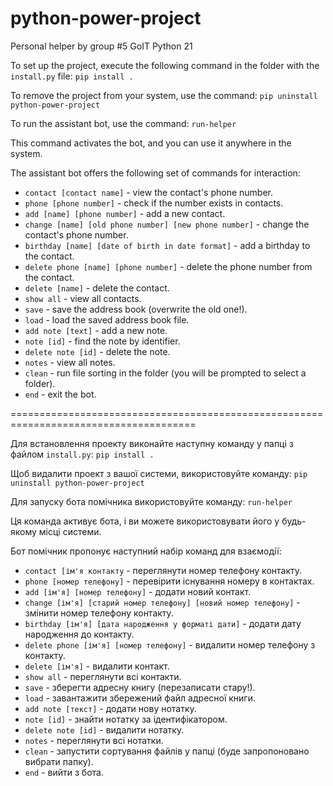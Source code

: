 # python-power-project
Personal helper by group #5 GoIT Python 21

To set up the project, execute the following command in the folder with the `install.py` file:
`pip install .`


To remove the project from your system, use the command:
`pip uninstall python-power-project`


To run the assistant bot, use the command:
`run-helper`

This command activates the bot, and you can use it anywhere in the system.

The assistant bot offers the following set of commands for interaction:

- `contact [contact name]` - view the contact's phone number.
- `phone [phone number]` - check if the number exists in contacts.
- `add [name] [phone number]` - add a new contact.
- `change [name] [old phone number] [new phone number]` - change the contact's phone number.
- `birthday [name] [date of birth in date format]` - add a birthday to the contact.
- `delete phone [name] [phone number]` - delete the phone number from the contact.
- `delete [name]` - delete the contact.
- `show all` - view all contacts.
- `save` - save the address book (overwrite the old one!).
- `load` - load the saved address book file.
- `add note [text]` - add a new note.
- `note [id]` - find the note by identifier.
- `delete note [id]` - delete the note.
- `notes` - view all notes.
- `clean` - run file sorting in the folder (you will be prompted to select a folder).
- `end` - exit the bot.

======================================================================================

Для встановлення проекту виконайте наступну команду у папці з файлом `install.py`:
`pip install .`

Щоб видалити проект з вашої системи, використовуйте команду:
`pip uninstall python-power-project`

Для запуску бота помічника використовуйте команду:
`run-helper`

Ця команда активує бота, і ви можете використовувати його у будь-якому місці системи.

Бот помічник пропонує наступний набір команд для взаємодії:

- `contact [ім'я контакту` - переглянути номер телефону контакту.
- `phone [номер телефону]` - перевірити існування номеру в контактах.
- `add [ім'я] [номер телефону]` - додати новий контакт.
- `change [ім'я] [старий номер телефону] [новий номер телефону]` - змінити номер телефону контакту.
- `birthday [ім'я] [дата народження у форматі дати]` - додати дату народження до контакту.
- `delete phone [ім'я] [номер телефону]` - видалити номер телефону з контакту.
- `delete [ім'я]` - видалити контакт.
- `show all` - переглянути всі контакти.
- `save` - зберегти адресну книгу (перезаписати стару!).
- `load` - завантажити збережений файл адресної книги.
- `add note [текст]` - додати нову нотатку.
- `note [id]` - знайти нотатку за ідентифікатором.
- `delete note [id]` - видалити нотатку.
- `notes` - переглянути всі нотатки.
- `clean` - запустити сортування файлів у папці (буде запропоновано вибрати папку).
- `end` - вийти з бота.



